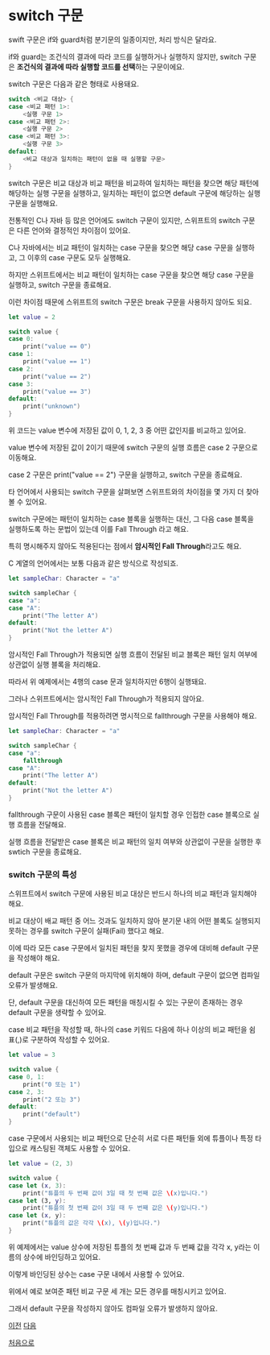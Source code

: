 # switch 구문

swift 구문은 if와 guard처럼 분기문의 일종이지만, 처리 방식은 달라요.

if와 guard는 조건식의 결과에 따라 코드를 실행하거나 실행하지 않지만, switch 구문은 **조건식의 결과에 따라 실행할 코드를 선택**하는 구문이에요.

switch 구문은 다음과 같은 형태로 사용돼요.

```swift
switch <비교 대상> {
case <비교 패턴 1>:
    <실행 구문 1>
case <비교 패턴 2>:
    <실행 구문 2>
case <비교 패턴 3>:
    <실행 구문 3>
default:
    <비교 대상과 일치하는 패턴이 없을 때 실행할 구문>
}
```

switch 구문은 비교 대상과 비교 패턴을 비교하여 일치하는 패턴을 찾으면 해당 패턴에 해당하는 실행 구문을 실행하고, 일치하는 패턴이 없으면 default 구문에 해당하는 실행 구문을 실행해요.

전통적인 C나 자바 등 많은 언어에도 switch 구문이 있지만, 스위프트의 switch 구문은 다른 언어와 결정적인 차이점이 있어요.

C나 자바에서는 비교 패턴이 일치하는 case 구문을 찾으면 해당 case 구문을 실행하고, 그 이후의 case 구문도 모두 실행해요.

하지만 스위프트에서는 비교 패턴이 일치하는 case 구문을 찾으면 해당 case 구문을 실행하고, switch 구문을 종료해요.

이런 차이점 때문에 스위프트의 switch 구문은 break 구문을 사용하지 않아도 되요.

```swift
let value = 2

switch value {
case 0:
    print("value == 0")
case 1:
    print("value == 1")
case 2:
    print("value == 2")
case 3:
    print("value == 3")
default:
    print("unknown")
}
```

위 코드는 value 변수에 저장된 값이 0, 1, 2, 3 중 어떤 값인지를 비교하고 있어요.

value 변수에 저장된 값이 2이기 때문에 switch 구문의 실행 흐름은 case 2 구문으로 이동해요.

case 2 구문은 print("value == 2") 구문을 실행하고, switch 구문을 종료해요.

타 언어에서 사용되는 switch 구문을 살펴보면 스위프트와의 차이점을 몇 가지 더 찾아볼 수 있어요.

switch 구문에는 패턴이 일치하는 case 블록을 실행하는 대신, 그 다음 case 블록을 실행하도록 하는 문법이 있는데 이를 Fall Through 라고 해요.

특히 명시해주지 않아도 적용된다는 점에서 **암시적인 Fall Through**라고도 해요.

C 계열의 언어에서는 보통 다음과 같은 방식으로 작성되죠.

```swift
let sampleChar: Character = "a"

switch sampleChar {
case "a":
case "A":
    print("The letter A")
default:
    print("Not the letter A")
}
```

암시적인 Fall Through가 적용되면 실행 흐름이 전달된 비교 블록은 패턴 일치 여부에 상관없이 실행 블록을 처리해요.

따라서 위 예제에서는 4행의 case 문과 일치하지만 6행이 실행돼요.

그러나 스위프트에서는 암시적인 Fall Through가 적용되지 않아요.

암시적인 Fall Through를 적용하려면 명시적으로 fallthrough 구문을 사용해야 해요.

```swift
let sampleChar: Character = "a"

switch sampleChar {
case "a":
    fallthrough
case "A":
    print("The letter A")
default:
    print("Not the letter A")
}
```

fallthrough 구문이 사용된 case 블록은 패턴이 일치할 경우 인접한 case 블록으로 실행 흐름을 전달해요.

실행 흐름을 전달받은 case 블록은 비교 패턴의 일치 여부와 상관없이 구문을 실행한 후 swtich 구문을 종료해요.

### switch 구문의 특성

스위프트에서 switch 구문에 사용된 비교 대상은 반드시 하나의 비교 패턴과 일치해야 해요.

비교 대상이 배교 패턴 중 어느 것과도 일치하지 않아 분기문 내의 어떤 블록도 실행되지 못하는 경우를 switch 구문이 실패(Fail) 했다고 해요.

이에 따라 모든 case 구문에서 일치된 패턴을 찾지 못했을 경우에 대비해 default 구문을 작성해야 해요.

default 구문은 switch 구문의 마지막에 위치해야 하며, default 구문이 없으면 컴파일 오류가 발생해요.

단, default 구문을 대신하여 모든 패턴을 매칭시킬 수 있는 구문이 존재하는 경우 default 구문을 생략할 수 있어요.

case 비교 패턴을 작성할 때, 하나의 case 키워드 다음에 하나 이상의 비교 패턴을 쉼표(,)로 구분하여 작성할 수 있어요.

```swift
let value = 3

switch value {
case 0, 1:
    print("0 또는 1")
case 2, 3:
    print("2 또는 3")
default:
    print("default")
}
```

case 구문에서 사용되는 비교 패턴으로 단순히 서로 다른 패턴들 외에 튜플이나 특정 타입으로 캐스팅된 객체도 사용할 수 있어요.

```swift
let value = (2, 3)

switch value {
case let (x, 3):
    print("튜플의 두 번째 값이 3일 때 첫 번째 값은 \(x)입니다.")
case let (3, y):
    print("튜플의 첫 번째 값이 3일 때 두 번째 값은 \(y)입니다.")
case let (x, y):
    print("튜플의 값은 각각 \(x), \(y)입니다.")
}
```

위 예제에서는 value 상수에 저장된 튜플의 첫 번째 값과 두 번째 값을 각각 x, y라는 이름의 상수에 바인딩하고 있어요.

이렇게 바인딩된 상수는 case 구문 내에서 사용할 수 있어요.

위에서 예로 보여준 패턴 비교 구문 세 개는 모든 경우를 매칭시키고 있어요.

그래서 default 구문을 작성하지 않아도 컴파일 오류가 발생하지 않아요.

[이전](https://github.com/MojitoBar/iOS-DeepDive/blob/main/%EA%BC%BC%EA%BC%BC%ED%95%9C_%EC%9E%AC%EC%9D%80%EC%94%A8%EC%9D%98_Swift_%EB%AC%B8%EB%B2%95%ED%8E%B8/4.2.3.md)
[다음](https://github.com/MojitoBar/iOS-DeepDive/blob/main/%EA%BC%BC%EA%BC%BC%ED%95%9C_%EC%9E%AC%EC%9D%80%EC%94%A8%EC%9D%98_Swift_%EB%AC%B8%EB%B2%95%ED%8E%B8/4.3.md)

[처음으로](https://github.com/MojitoBar/iOS-DeepDive/blob/main/%EA%BC%BC%EA%BC%BC%ED%95%9C_%EC%9E%AC%EC%9D%80%EC%94%A8%EC%9D%98_Swift_%EB%AC%B8%EB%B2%95%ED%8E%B8/README.md)
